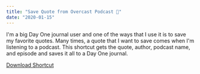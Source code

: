 ```yaml
---
title: "Save Quote from Overcast Podcast 📱"
date: "2020-01-15"
---
```


I'm a big Day One journal user and one of the ways that I use it is to save my favorite quotes. Many times, a quote that I want to save comes when I'm listening to a podcast. This shortcut gets the quote, author, podcast name, and episode and saves it all to a Day One journal.

<a class="btn btn-primary" href="https://www.icloud.com/shortcuts/de8dd62595ea4ffcb721ff168fadd626" target="_blank" rel="nofollow noopener noreferrer">Download Shortcut</a>